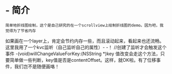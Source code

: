 # - 简介
    简单地折线图绘制，这个是自己研究的在一个scrollview上绘制折线图的demo。因为吧，我觉得为了节省内存
如果画在一个layer上，肯定会节约内存一些，而且滚动起来，看起来也还流畅。这里我用了一个kvc监听（自己监听自己的属性）- -！
//创建了监听才会触发这个事件
-(void)willChangeValueForKey:(NSString *)key
值改变会走这个方法，只要简单做一些判断，key值是否是contentOffset。这样，就OK啦。有了位移事件，我们岂不是随便画咯！

